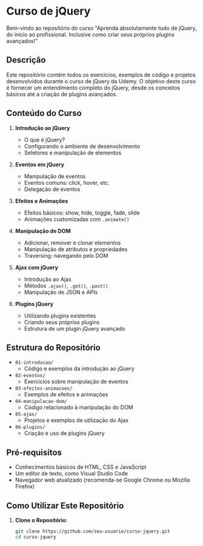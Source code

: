 # Curso de jQuery

Bem-vindo ao repositório do curso "Aprenda absolutamente tudo de jQuery, do início ao profissional. Inclusive como criar seus próprios plugins avançados!"

## Descrição

Este repositório contém todos os exercícios, exemplos de código e projetos desenvolvidos durante o curso de jQuery da Udemy. O objetivo deste curso é fornecer um entendimento completo do jQuery, desde os conceitos básicos até a criação de plugins avançados.

## Conteúdo do Curso

1. **Introdução ao jQuery**
   - O que é jQuery?
   - Configurando o ambiente de desenvolvimento
   - Seletores e manipulação de elementos

2. **Eventos em jQuery**
   - Manipulação de eventos
   - Eventos comuns: click, hover, etc.
   - Delegação de eventos

3. **Efeitos e Animações**
   - Efeitos básicos: show, hide, toggle, fade, slide
   - Animações customizadas com `.animate()`

4. **Manipulação de DOM**
   - Adicionar, remover e clonar elementos
   - Manipulação de atributos e propriedades
   - Traversing: navegando pelo DOM

5. **Ajax com jQuery**
   - Introdução ao Ajax
   - Métodos `.ajax()`, `.get()`, `.post()`
   - Manipulação de JSON e APIs

6. **Plugins jQuery**
   - Utilizando plugins existentes
   - Criando seus próprios plugins
   - Estrutura de um plugin jQuery avançado

## Estrutura do Repositório

- `01-introducao/`
  - Código e exemplos da introdução ao jQuery
- `02-eventos/`
  - Exercícios sobre manipulação de eventos
- `03-efeitos-animacoes/`
  - Exemplos de efeitos e animações
- `04-manipulacao-dom/`
  - Código relacionado à manipulação do DOM
- `05-ajax/`
  - Projetos e exemplos de utilização do Ajax
- `06-plugins/`
  - Criação e uso de plugins jQuery

## Pré-requisitos

- Conhecimentos básicos de HTML, CSS e JavaScript
- Um editor de texto, como Visual Studio Code
- Navegador web atualizado (recomenda-se Google Chrome ou Mozilla Firefox)

## Como Utilizar Este Repositório

1. **Clone o Repositório**:
   ```bash
   git clone https://github.com/seu-usuario/curso-jquery.git
   cd curso-jquery
